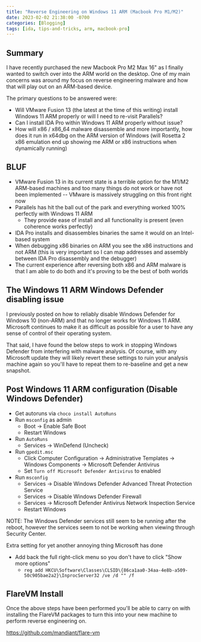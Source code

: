 ```yaml
---
title: "Reverse Engineering on Windows 11 ARM (Macbook Pro M1/M2)"
date: 2023-02-02 21:38:00 -0700
categories: [Blogging]
tags: [ida, tips-and-tricks, arm, macbook-pro]
---
```


## Summary
I have recently purchased the new Macbook Pro M2 Max 16" as I finally wanted to switch over into the ARM world on the desktop.  One of my main concerns was around my focus on reverse engineering malware and how that will play out on an ARM-based device.

The primary questions to be answered were:
* Will VMware Fusion 13 (the latest at the time of this writing) install Windows 11 ARM properly or will I need to re-visit Parallels?
* Can I install IDA Pro within Windows 11 ARM properly without issue?
* How will x86 / x86_64 malware disassemble and more importantly, how does it run in x64dbg on the ARM version of Windows (will Rosetta 2 x86 emulation end up showing me ARM or x86 instructions when dynamically running)

## BLUF
* VMware Fusion 13 in its current state is a terrible option for the M1/M2 ARM-based machines and too many things do not work or have not been implemented -- VMware is massively struggling on this front right now
* Parallels has hit the ball out of the park and everything worked 100% perfectly with Windows 11 ARM
  * They provide ease of install and all functionality is present (even coherence works perfectly)
* IDA Pro installs and disassembles binaries the same it would on an Intel-based system
* When debugging x86 binaries on ARM you see the x86 instructions and not ARM (this is very important so I can map addresses and assembly between IDA Pro disassembly and the debugger)
* The current experience after reversing both x86 and ARM malware is that I am able to do both and it's proving to be the best of both worlds

## The Windows 11 ARM Windows Defender disabling issue
I previously posted on how to reliably disable Windows Defender for Windows 10 (non-ARM) and that no longer works for Windows 11 ARM.  Microsoft continues to make it as difficult as possible for a user to have any sense of control of their operating system.

That said, I have found the below steps to work in stopping Windows Defender from interfering with malware analysis.  Of course, with any Microsoft update they will likely revert these settings to ruin your analysis machine again so you'll have to repeat them to re-baseline and get a new snapshot.

## Post Windows 11 ARM configuration (Disable Windows Defender)
* Get autoruns via `choco install AutoRuns`
* Run `msconfig` as admin
  * Boot -> Enable Safe Boot
  * Restart Windows
* Run `AutoRuns`
  * Services -> WinDefend (Uncheck)
* Run `gpedit.msc`
  * Click Computer Configuration -> Administrative Templates -> Windows Components -> Microsoft Defender Antivirus
  * Set `Turn off Microsoft Defender Antivirus` to enabled
* Run `msconfig`
  * Services -> Disable Windows Defender Advanced Threat Protection Service
  * Services -> Disable Windows Defender Firewall
  * Services -> Microsoft Defender Antivirus Network Inspection Service
  * Restart Windows

NOTE: The Windows Defender services still seem to be running after the reboot, however the services seem to not be working when viewing through Security Center.  

Extra setting for yet another annoying thing Microsoft has done
* Add back the full right-click menu so you don't have to click "Show more options"
  * `reg add HKCU\Software\Classes\CLSID\{86ca1aa0-34aa-4e8b-a509-50c905bae2a2}\InprocServer32 /ve /d "" /f`

## FlareVM Install
Once the above steps have been performed you'll be able to carry on with installing the FlareVM packages to turn this into your new machine to perform reverse engineering on.

https://github.com/mandiant/flare-vm